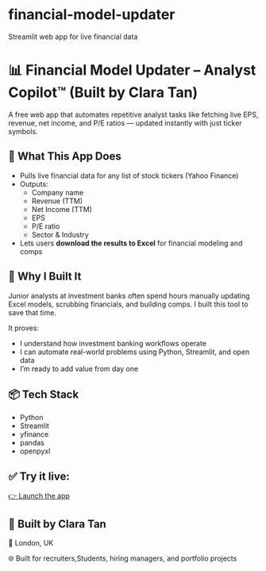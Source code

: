 # financial-model-updater
Streamlit web app for live financial data
# 📊 Financial Model Updater – Analyst Copilot™ (Built by Clara Tan)

A free web app that automates repetitive analyst tasks like fetching live EPS, revenue, net income, and P/E ratios — updated instantly with just ticker symbols.

## 🚀 What This App Does
- Pulls live financial data for any list of stock tickers (Yahoo Finance)
- Outputs:
  - Company name
  - Revenue (TTM)
  - Net Income (TTM)
  - EPS
  - P/E ratio
  - Sector & Industry
- Lets users **download the results to Excel** for financial modeling and comps

## 🎯 Why I Built It
Junior analysts at investment banks often spend hours manually updating Excel models, scrubbing financials, and building comps. I built this tool to save that time.

It proves:
- I understand how investment banking workflows operate
- I can automate real-world problems using Python, Streamlit, and open data
- I’m ready to add value from day one

## 📦 Tech Stack
- Python
- Streamlit
- yfinance
- pandas
- openpyxl

## ✅ Try it live:
[👉 Launch the app](https://financial-model-updater-fpsyx53kgym4tfdvfcvqg7.streamlit.app/)

## 🧠 Built by Clara Tan
📍 London, UK  
  
🌐 Built for recruiters,Students, hiring managers, and portfolio projects
